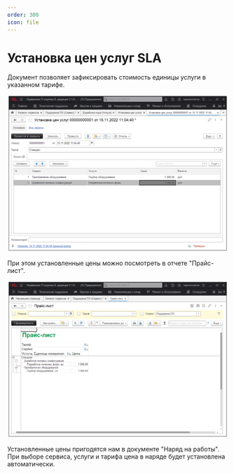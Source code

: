 ```yaml
---
order: 300
icon: file
---
```


# Установка цен услуг SLA

Документ позволяет зафиксировать стоимость единицы услуги в указанном тарифе.

![01_УстановкаЦен](static/01_УстановкаЦен.png)

При этом установленные цены можно посмотреть в отчете "Прайс-лист".

![02_УстановкаЦен](static/02_УстановкаЦен.png)

Установленные цены пригодятся нам в документе "Наряд на работы". При выборе сервиса, услуги и тарифа цена в наряде будет установлена автоматически.